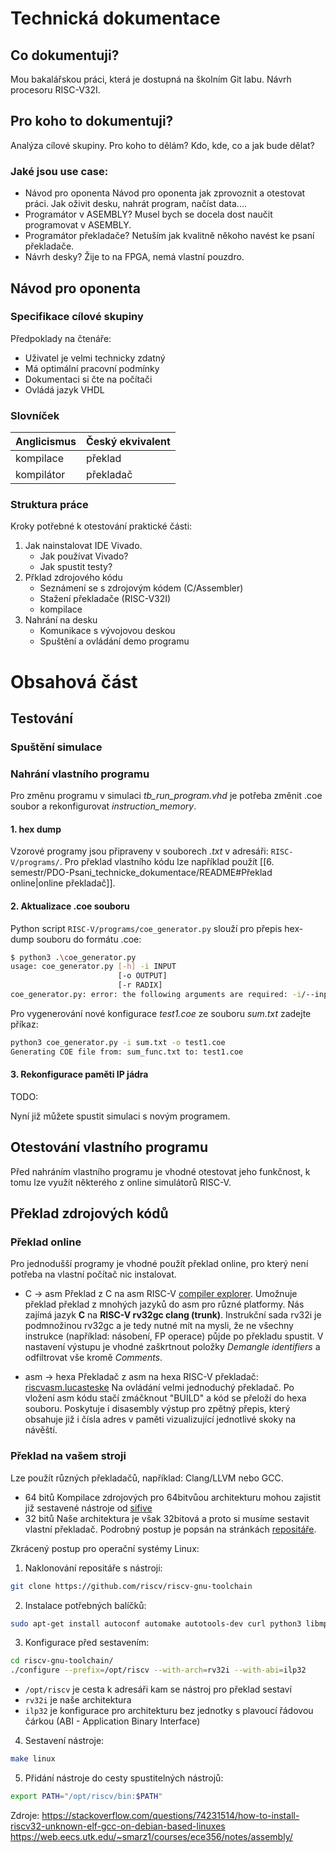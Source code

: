 # Technická dokumentace
## Co dokumentuji?
Mou bakalářskou práci, která je dostupná na školním Git labu. Návrh procesoru RISC-V32I.

## Pro koho to dokumentuji?
Analýza cílové skupiny.
Pro koho to dělám?
Kdo, kde, co a jak bude dělat?

### Jaké jsou use case:
- Návod pro oponenta
Návod pro oponenta jak zprovoznit a otestovat práci. 
Jak oživit desku, nahrát program, načíst data....
- Programátor v ASEMBLY?
Musel bych se docela dost naučit programovat v ASEMBLY.
- Programátor překladače? 
Netuším jak kvalitně někoho navést ke psaní překladače.
- Návrh desky?
Žije to na FPGA, nemá vlastní pouzdro. 

## Návod pro oponenta
### Specifikace cílové skupiny
Předpoklady na čtenáře:
- Uživatel je velmi technicky zdatný
- Má optimální pracovní podmínky
- Dokumentaci si čte na počítači
- Ovládá jazyk VHDL

### Slovníček
| Anglicismus | Český ekvivalent |
| --- | --- |
| kompilace | překlad |
| kompilátor | překladač |

### Struktura práce
Kroky potřebné k otestování praktické části:
1. Jak nainstalovat IDE Vivado.
	- Jak používat Vivado?
	- Jak spustit testy?
2. Přklad zdrojového kódu
	- Seznámení se s zdrojovým kódem (C/Assembler)
	- Stažení překladače (RISC-V32I)
	- kompilace
3. Nahrání na desku
	- Komunikace s vývojovou deskou
	- Spuštění a ovládání demo programu


# Obsahová část
## Testování
### Spuštění simulace

### Nahrání vlastního programu
Pro změnu programu v simulaci *tb_run_program.vhd* je potřeba změnit .coe soubor a rekonfigurovat *instruction_memory*.

#### 1. hex dump
Vzorové programy jsou připraveny v souborech *.txt* v adresáři: `RISC-V/programs/`. Pro překlad vlastního kódu lze například použít [[6. semestr/PDO-Psani_technicke_dokumentace/README#Překlad online|online překladač]].

#### 2. Aktualizace .coe souboru
Python script `RISC-V/programs/coe_generator.py` slouží pro přepis hex-dump souboru do formátu .coe:
```Bash
$ python3 .\coe_generator.py   
usage: coe_generator.py [-h] -i INPUT
                        [-o OUTPUT]
                        [-r RADIX]
coe_generator.py: error: the following arguments are required: -i/--input
```
Pro vygenerování nové konfigurace *test1.coe* ze souboru *sum.txt* zadejte příkaz:
```Bash
python3 coe_generator.py -i sum.txt -o test1.coe
Generating COE file from: sum_func.txt to: test1.coe
```

#### 3. Rekonfigurace paměti IP jádra
TODO:

Nyní již můžete spustit simulaci s novým programem. 

## Otestování vlastního programu
Před nahráním vlastního programu je vhodné otestovat jeho funkčnost, k tomu lze využít některého z online simulátorů RISC-V.

## Překlad zdrojových kódů

### Překlad online
Pro jednodušší programy je vhodné použít překlad online, pro který není potřeba na vlastní počítač nic instalovat. 
- C -> asm
Překlad z C na asm RISC-V [compiler explorer](https://godbolt.org). Umožnuje překlad překlad z mnohých jazyků do asm pro různé platformy. Nás zajímá jazyk **C** na **RISC-V rv32gc clang (trunk)**. Instrukční sada rv32i je podmnožinou rv32gc a je tedy nutné mít na mysli, že ne všechny instrukce (například: násobení, FP operace) půjde po překladu spustit. 
V nastavení výstupu je vhodné zaškrtnout položky *Demangle identifiers* a odfiltrovat vše kromě *Comments*. 

- asm -> hexa
Překladač z asm na hexa RISC-V překladač: [riscvasm.lucasteske](https://riscvasm.lucasteske.dev/#)
Na ovládání velmi jednoduchý překladač. Po vložení asm kódu stačí zmáčknout "BUILD" a kód se přeloží do hexa souboru. Poskytuje i disasembly výstup pro zpětný přepis, který obsahuje již i čísla adres v paměti vizualizující jednotlivé skoky na návěští.

### Překlad na vašem stroji
Lze použít různých překladačů, například: Clang/LLVM nebo GCC.
- 64 bitů
Kompilace zdrojových pro 64bitvůou architekturu mohou zajistit již sestavené nástroje od [sifive](https://github.com/sifive/freedom-tools/releases)
- 32 bitů
Naše architektura je však 32bitová a proto si musíme sestavit vlastní překladač. Podrobný postup je popsán na stránkách [repositáře](https://github.com/riscv-collab/riscv-gnu-toolchain). 

Zkrácený postup pro operační systémy Linux:

1. Naklonování repositáře s nástroji:
```bash
git clone https://github.com/riscv/riscv-gnu-toolchain
```
2. Instalace potřebných balíčků:
```bash
sudo apt-get install autoconf automake autotools-dev curl python3 libmpc-dev libmpfr-dev libgmp-dev gawk build-essential bison flex texinfo gperf libtool patchutils bc zlib1g-dev libexpat-dev ninja-build
```
3. Konfigurace před sestavením:
```bash
cd riscv-gnu-toolchain/
./configure --prefix=/opt/riscv --with-arch=rv32i --with-abi=ilp32
```
- `/opt/riscv` je cesta k adresáři kam se nástroj pro překlad sestaví
- `rv32i` je naše architektura
- `ilp32` je konfigurace pro architekturu bez jednotky s plavoucí řádovou čárkou
(ABI - Application Binary Interface)

4. Sestavení nástroje:
```bash
make linux
```
5. Přidání nástroje do cesty spustitelných nástrojů:
```bash
export PATH="/opt/riscv/bin:$PATH"
```


Zdroje:
https://stackoverflow.com/questions/74231514/how-to-install-riscv32-unknown-elf-gcc-on-debian-based-linuxes
https://web.eecs.utk.edu/~smarz1/courses/ece356/notes/assembly/

